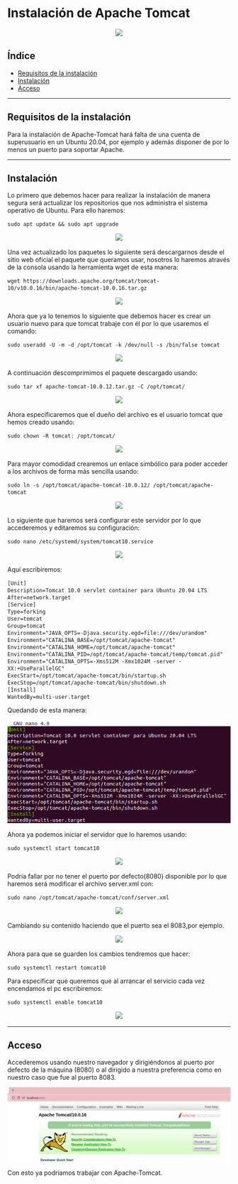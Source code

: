 ﻿# Instalación de Apache Tomcat

<div align="center">
    <img src="../Imágenes/Instalación de Apache Tomcat/Portada.png"/>
</div>

## Índice

- [Requisitos de la instalación](https://github.com/RubenGonz/Despliegues/blob/main/Apache/Instalaci%C3%B3n%20de%20Apache%20Tomcat.md#requisitos-de-la-instalaci%C3%B3n)
- [Instalación](https://github.com/RubenGonz/Despliegues/blob/main/Apache/Instalaci%C3%B3n%20de%20Apache%20Tomcat.md#instalaci%C3%B3n)
- [Acceso](https://github.com/RubenGonz/Despliegues/blob/main/Apache/Instalaci%C3%B3n%20de%20Apache%20Tomcat.md#acceso)

---

## Requisitos de la instalación

Para la instalación de Apache-Tomcat hará falta de una cuenta de superusuario en un Ubuntu 20.04, por ejemplo y además disponer de por lo menos un puerto para soportar Apache.

---

## Instalación

Lo primero que debemos hacer para realizar la instalación de manera segura será actualizar los repositorios que nos administra el sistema operativo de Ubuntu. Para ello haremos:

```console
sudo apt update && sudo apt upgrade
```

<div align="center">
    <img src="../Imágenes/Instalación de Apache Tomcat/ActualizarPaquetes.png"/>
</div>

Una vez actualizado los paquetes lo siguiente será descargarnos desde el sitio web oficial el paquete que queramos usar, nosotros lo haremos através de la consola usando la herramienta wget de esta manera:

```console
wget https://downloads.apache.org/tomcat/tomcat-10/v10.0.16/bin/apache-tomcat-10.0.16.tar.gz
```

<div align="center">
    <img src="../Imágenes/Instalación de Apache Tomcat/Descarga.png"/>
</div>

Ahora que ya lo tenemos lo siguiente que debemos hacer es crear un usuario nuevo para que tomcat trabaje con él por lo que usaremos el comando:

```console
sudo useradd -U -m -d /opt/tomcat -k /dev/null -s /bin/false tomcat
```

<div align="center">
    <img src="../Imágenes/Instalación de Apache Tomcat/CrearUser.png"/>
</div>

A continuación descomprimimos el paquete descargado usando:

```console
sudo tar xf apache-tomcat-10.0.12.tar.gz -C /opt/tomcat/
```

<div align="center">
    <img src="../Imágenes/Instalación de Apache Tomcat/Descomprimir.png"/>
</div>

Ahora especificaremos que el dueño del archivo es el usuario tomcat que hemos creado usando:

```console
sudo chown -R tomcat: /opt/tomcat/
```

<div align="center">
    <img src="../Imágenes/Instalación de Apache Tomcat/AsignarUser.png"/>
</div>

Para mayor comodidad crearemos un enlace simbólico para poder acceder a los archivos de forma más sencilla usando:

```console
sudo ln -s /opt/tomcat/apache-tomcat-10.0.12/ /opt/tomcat/apache-tomcat
```

<div align="center">
    <img src="../Imágenes/Instalación de Apache Tomcat/EnlaceSimbolico.png"/>
</div>

Lo siguiente que haremos será configurar este servidor por lo que accederemos y editaremos su configuración:

```console
sudo nano /etc/systemd/system/tomcat10.service
```

<div align="center">
    <img src="../Imágenes/Instalación de Apache Tomcat/EditarConfiguracion.png"/>
</div>

Aquí escribiremos:

~~~~
[Unit]
Description=Tomcat 10.0 servlet container para Ubuntu 20.04 LTS
After=network.target
[Service]
Type=forking
User=tomcat
Group=tomcat
Environment="JAVA_OPTS=-Djava.security.egd=file:///dev/urandom"
Environment="CATALINA_BASE=/opt/tomcat/apache-tomcat"
Environment="CATALINA_HOME=/opt/tomcat/apache-tomcat"
Environment="CATALINA_PID=/opt/tomcat/apache-tomcat/temp/tomcat.pid"
Environment="CATALINA_OPTS=-Xms512M -Xmx1024M -server -XX:+UseParallelGC"
ExecStart=/opt/tomcat/apache-tomcat/bin/startup.sh
ExecStop=/opt/tomcat/apache-tomcat/bin/shutdown.sh
[Install]
WantedBy=multi-user.target
~~~~

Quedando de esta manera:

<div align="center">
    <img src="../Imágenes/Instalación de Apache Tomcat/Configuracion.png"/>
</div>

Ahora ya podemos iniciar el servidor que lo haremos usando:

```console
sudo systemctl start tomcat10
```

<div align="center">
    <img src="../Imágenes/Instalación de Apache Tomcat/ArrancarTomcat.png"/>
</div>

Podría fallar por no tener el puerto por defecto(8080) disponible por lo que haremos será modificar el archivo server.xml con:

```console
sudo nano /opt/tomcat/apache-tomcat/conf/server.xml
```

<div align="center">
    <img src="../Imágenes/Instalación de Apache Tomcat/EditarPuertos.png"/>
</div>

Cambiando su contenido haciendo que el puerto sea el 8083,por ejemplo.

<div align="center">
    <img src="../Imágenes/Instalación de Apache Tomcat/Puertos.png"/>
</div>

Ahora para que se guarden los cambios tendremos que hacer:

```console
sudo systemctl restart tomcat10
```

Para especificar que queremos que al arrancar el servicio cada vez encendamos el pc escribiremos:

```console
sudo systemctl enable tomcat10
```

<div align="center">
    <img src="../Imágenes/Instalación de Apache Tomcat/ArrancarInicio.png"/>
</div>

---

## Acceso

Accederemos usando nuestro navegador y dirigiéndonos al puerto por defecto de la máquina (8080) o al dirigido a nuestra preferencia como en nuestro caso que fue al puerto 8083.

<div align="center">
    <img src="../Imágenes/Instalación de Apache Tomcat/AccesoWeb.png"/>
</div>

Con esto ya podríamos trabajar con Apache-Tomcat.
